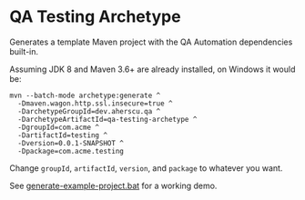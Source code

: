 # QA Testing Archetype

Generates a template Maven project with the QA Automation dependencies built-in.

Assuming JDK 8 and Maven 3.6+ are already installed, on Windows it would be:

```shell
mvn --batch-mode archetype:generate ^
  -Dmaven.wagon.http.ssl.insecure=true ^
  -DarchetypeGroupId=dev.aherscu.qa ^
  -DarchetypeArtifactId=qa-testing-archetype ^
  -DgroupId=com.acme ^
  -DartifactId=testing ^
  -Dversion=0.0.1-SNAPSHOT ^
  -Dpackage=com.acme.testing
```

Change `groupId`, `artifactId`, `version`, and `package` to whatever you want.

See [generate-example-project.bat](generate-example-project.bat) for a working
demo.
